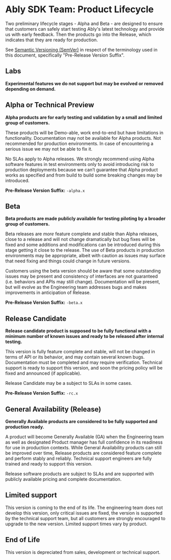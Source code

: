 # Ably SDK Team: Product Lifecycle

Two preliminary lifecycle stages - Alpha and Beta - are designed to ensure that customers can safely start testing Ably's latest technology and provide us with early feedback. Then the products go into the Release, which indicates that they are ready for production.

See [Semantic Versioning (SemVer)](https://semver.org/) in respect of the terminology used in this document, specifically "Pre-Release Version Suffix".

## Labs

**Experimental features we do not support but may be evolved or removed depending on demand.**

## Alpha or Technical Preview

**Alpha products are for early testing and validation by a small and limited group of customers.**

These products will be Demo-able, work end-to-end but have limitations in functionality. Documentation may not be available for Alpha products. Not recommended for production environments. In case of encountering a serious issue we may not be able to fix it.

No SLAs apply to Alpha releases. We strongly recommend using Alpha software features in test environments only to avoid introducing risk to production deployments because we can’t guarantee that Alpha product works as specified and from build to build some breaking changes may be introduced.  

**Pre-Release Version Suffix:** `-alpha.x`

## Beta

**Beta products are made publicly available for testing piloting by a broader group of customers.**

Beta releases are _more_ feature complete and stable than Alpha releases, close to a release and will not change dramatically but bug fixes will be fixed and some additions and modifications can be introduced during this stage getting it close to the release. The use of Beta products in production environments may be appropriate, albeit with caution as issues may surface that need fixing and things could change in future versions.

Customers using the beta version should be aware that some outstanding issues may be present and consistency of interfaces are not guaranteed (i.e. behaviors and APIs may still change). Documentation will be present, but will evolve as the Engineering team addresses bugs and makes improvements in anticipation of Release.

**Pre-Release Version Suffix:** `-beta.x`

## Release Candidate

**Release candidate product is supposed to be fully functional with a minimum number of  known issues and ready to be released after internal testing.**

This version is fully feature complete and stable, will not be changed in terms of API or its behavior, and may contain several known bugs. Documentation must be completed and may require verification. Technical support is ready to support this version, and soon the pricing policy will be fixed and announced (if applicable).

Release Candidate may be a subject to SLAs in some cases.

**Pre-Release Version Suffix:** `-rc.x`

## General Availability (Release)

**Generally Available products are considered to be fully supported and production ready.**

A product will become Generally Available (GA) when the Engineering team as well as designated Product manager has full confidence in its readiness for use in production contexts. While General Availability products can still be improved over time, Release products are considered feature complete and perform stably and reliably. Technical support engineers are fully trained and ready to support this version.

Release software products are subject to SLAs and are supported with publicly available pricing and complete documentation.

## Limited support

This version is coming to the end of its life. The engineering team does not develop this version, only critical issues are fixed, the version is supported by the technical support team, but all customers are strongly encouraged to upgrade to the new version. Limited support times vary by product.

## End of Life

This version is depreciated from sales, development or technical support.

